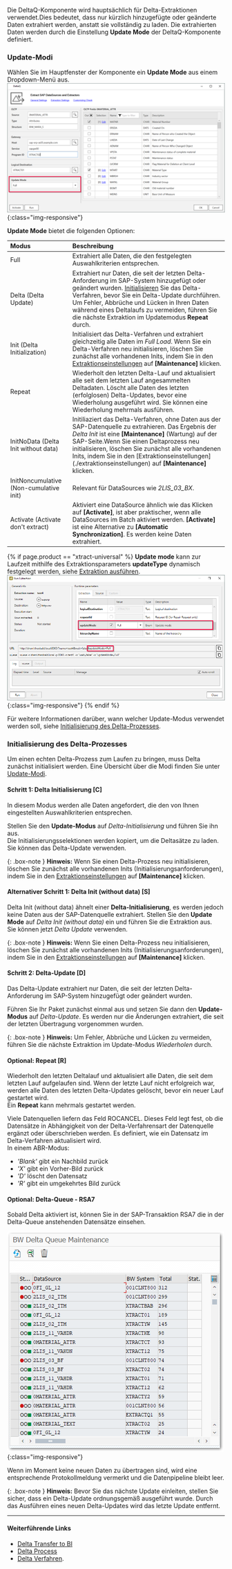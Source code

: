 Die DeltaQ-Komponente wird hauptsächlich für Delta-Extraktionen verwendet.Dies bedeutet, dass nur kürzlich hinzugefügte oder geänderte Daten extrahiert werden, anstatt sie vollständig zu laden.
Die extrahierten Daten werden durch die Einstellung **Update Mode** der DeltaQ-Komponente definiert.

### Update-Modi

Wählen Sie im Hauptfenster der Komponente ein **Update Mode** aus einem Dropdown-Menü aus.
![Update-Mode2](/img/content/deltaq-extraction-seetings.png ){:class="img-responsive"}

**Update Mode** bietet die folgenden Optionen:

<!---    ab hier überprüfen -->

| Modus | Beschreibung |
|:--- | :--- |
| Full | Extrahiert alle Daten, die den festgelegten Auswahlkriterien entsprechen.
| Delta (Delta Update) | Extrahiert nur Daten, die seit der letzten Delta-Anforderung im SAP-System hinzugefügt oder geändert wurden. [Initialisieren](#initialisierung-des-delta-prozesses) Sie das Delta-Verfahren, bevor Sie ein Delta-Update durchführen. Um Fehler, Abbrüche und Lücken in Ihren Daten während eines Deltalaufs zu vermeiden, führen Sie die nächste Extraktion im Updatemodus **Repeat** durch. |
| Init (Delta Initialization) | Initialisiert das Delta-Verfahren und extrahiert gleichzeitig alle Daten im *Full Load*. Wenn Sie ein Delta-Verfahren neu initialisieren, löschen Sie zunächst alle vorhandenen Inits, indem Sie in den [Extraktionseinstellungen](./extraktionseinstellungen) auf **[Maintenance]** klicken.
| Repeat | Wiederholt den letzten Delta-Lauf und aktualisiert alle seit dem letzten Lauf angesammelten Deltadaten. Löscht alle Daten des letzten (erfolglosen) Delta-Updates, bevor eine Wiederholung ausgeführt wird. Sie können eine Wiederholung mehrmals ausführen.
| InitNoData (Delta Init without data) | Initiliaziert das Delta-Verfahren, ohne Daten aus der SAP-Datenquelle zu extrahieren. Das Ergebnis der *Delta Init* ist eine **[Maintenance]** (Wartung) auf der SAP-Seite.Wenn Sie einen Deltaprozess neu initialisieren, löschen Sie zunächst alle vorhandenen Inits, indem Sie in den [Extraktionseinstellungen] (./extraktionseinstellungen) auf **[Maintenance]** klicken.|
| InitNoncumulative (Non-cumulative init) | Relevant für DataSources wie *2LIS_03_BX*.  |
| Activate (Activate don't extract) | Aktiviert eine DataSource ähnlich wie das Klicken auf **[Activate]**, ist aber praktischer, wenn alle DataSources im Batch aktiviert werden. **[Activate]** ist eine Alternative zu **[Automatic Synchronization]**.  Es werden keine Daten extrahiert. |


{% if page.product == "xtract-universal" %}
**Update mode** kann zur Laufzeit mithilfe des Extraktionsparameters **updateType** dynamisch festgelegt werden, siehe [Extraktion ausführen](../extraktionen-ausfuehren-und-einplanen/extraktionsparameter#extraktion-ausführen).<br>
![Update-Mode1](/img/content/updatetype_runtime_parameter.png ){:class="img-responsive"}
{% endif %}

Für weitere Informationen darüber, wann welcher Update-Modus verwendet werden soll, siehe [Initialisierung des Delta-Prozesses](#initialisierung-des-delta-prozesses).


### Initialisierung des Delta-Prozesses

Um einen echten Delta-Prozess zum Laufen zu bringen, muss Delta zunächst initialisiert werden. Eine Übersicht über die Modi finden Sie unter [Update-Modi](#update-modi).

#### Schritt 1: Delta Initialisierung [C]
In diesem Modus werden alle Daten angefordert, die den von Ihnen eingestellten Auswahlkriterien entsprechen.

Stellen Sie den **Update-Modus** auf *Delta-Initialisierung* und führen Sie ihn aus.<br>
Die Initialisierungsselektionen werden kopiert, um die Deltasätze zu laden. Sie können das Delta-Update verwenden.

{: .box-note } 
**Hinweis:** Wenn Sie einen Delta-Prozess neu initialisieren, löschen Sie zunächst alle vorhandenen Inits (Initialisierungsanforderungen), indem Sie in den [Extraktionseinstellungen](./extraktionseinstellungen) auf **[Maintenance]** klicken.

#### Alternativer Schritt 1: Delta Init (without data) [S]
Delta Init (without data) ähnelt einer **Delta-Initialisierung**, es werden jedoch keine Daten aus der SAP-Datenquelle extrahiert.
Stellen Sie den **Update Mode** auf *Delta Init (without data)* ein und führen Sie die Extraktion aus.<br>
Sie können jetzt *Delta Update* verwenden.

{: .box-note } 
**Hinweis:** Wenn Sie einen Delta-Prozess neu initialisieren, löschen Sie zunächst alle vorhandenen Inits (Initialisierungsanforderungen), indem Sie in den [Extraktionseinstellungen](./extraktionseinstellungen) auf **[Maintenance]** klicken.

#### Schritt 2: Delta-Update [D]
Das Delta-Update extrahiert nur Daten, die seit der letzten Delta-Anforderung im SAP-System hinzugefügt oder geändert wurden.

Führen Sie Ihr Paket zunächst einmal aus und setzen Sie dann den **Update-Modus** auf *Delta-Update*.
Es werden nur die Änderungen extrahiert, die seit der letzten Übertragung vorgenommen wurden.

{: .box-note } 
**Hinweis:** Um Fehler, Abbrüche und Lücken zu vermeiden, führen Sie die nächste Extraktion im Update-Modus *Wiederholen* durch.

#### Optional: Repeat [R]
Wiederholt den letzten Deltalauf und aktualisiert alle Daten, die seit dem letzten Lauf aufgelaufen sind. Wenn der letzte Lauf nicht erfolgreich war, werden alle Daten des letzten Delta-Updates gelöscht, bevor ein neuer Lauf gestartet wird.<br>
Ein **Repeat** kann mehrmals gestartet werden.

Viele Datenquellen liefern das Feld ROCANCEL. Dieses Feld legt fest, ob die Datensätze in Abhängigkeit von der Delta-Verfahrensart der Datenquelle ergänzt oder überschrieben werden. Es definiert, wie ein Datensatz im Delta-Verfahren aktualisiert wird.<br>
In einem ABR-Modus: <br>
* *'Blank'* gibt ein Nachbild zurück<br>
* *'X'* gibt ein Vorher-Bild zurück<br>
* *'D'* löscht den Datensatz<br>
* *'R'* gibt ein umgekehrtes Bild zurück

#### Optional: Delta-Queue - RSA7
Sobald Delta aktiviert ist, können Sie in der SAP-Transaktion RSA7 die in der Delta-Queue anstehenden Datensätze einsehen.

![Delta](/img/content/Delta.png){:class="img-responsive"}

Wenn im Moment keine neuen Daten zu übertragen sind, wird eine entsprechende Protokollmeldung vermerkt und die Datenpipeline bleibt leer.

{: .box-note } 
**Hinweis:** Bevor Sie das nächste Update einleiten, stellen Sie sicher, dass ein Delta-Update ordnungsgemäß ausgeführt wurde. Durch das Ausführen eines neuen Delta-Updates wird das letzte Update entfernt. 


*****
#### Weiterführende Links
- [Delta Transfer to BI](https://help.sap.com/doc/saphelp_nw70/7.0.31/en-US/37/4f3ca8b672a34082ab3085d3c22145/content.htm?no_cache=true)
- [Delta Process](https://help.sap.com/viewer/ccc9cdbdc6cd4eceaf1e5485b1bf8f4b/7.4.23/en-US/4f18f6aa3fca410ae10000000a42189d.html)
- [Delta Verfahren](http://help.sap.com/saphelp_nw73/helpdata/de/4f/18f6aa3fca410ae10000000a42189d/content.htm).